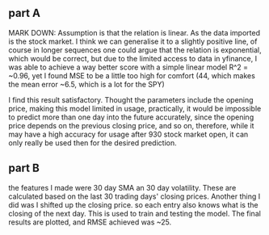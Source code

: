 ## part A

MARK DOWN: Assumption is that the relation is linear. As the data imported is the stock market. I think we can generalise it to a slightly positive line, of course in longer sequences one could argue that the relation is exponential, which would be correct, but due to the limited access to data in yfinance, I was able to achieve a way better score with a simple linear model R^2 = ~0.96, yet I found MSE to be a little too high for comfort (44, which makes the mean error ~6.5, which is a lot for the SPY)

I find this result satisfactory. Thought the parameters include the opening price, making this model limited in usage, practically, it would be impossible to predict more than one day into the future accurately, since the opening price depends on the previous closing price, and so on, therefore, while it may have a high accuracy for usage after 930 stock market open, it can only really be used then for the desired prediction.

## part B

the features I made were 30 day SMA an 30 day volatility. These are calculated based on the last 30 trading days' closing prices. Another thing I did was I shifted up the closing price. so each entry also knows what is the closing of the next day. This is used to train and testing the model. The final results are plotted, and RMSE achieved was ~25.
